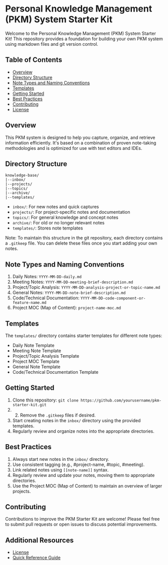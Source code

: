 # Personal Knowledge Management (PKM) System Starter Kit

Welcome to the Personal Knowledge Management (PKM) System Starter Kit! This repository provides a foundation for building your own PKM system using markdown files and git version control.

## Table of Contents
- [Overview](#overview)
- [Directory Structure](#directory-structure)
- [Note Types and Naming Conventions](#note-types-and-naming-conventions)
- [Templates](#templates)
- [Getting Started](#getting-started)
- [Best Practices](#best-practices)
- [Contributing](#contributing)
- [License](#license)

## Overview

This PKM system is designed to help you capture, organize, and retrieve information efficiently. It's based on a combination of proven note-taking methodologies and is optimized for use with text editors and IDEs.

## Directory Structure

```
knowledge-base/
|--inbox/
|--projects/
|--topics/
|--archive/
|--templates/
```

- `inbox/`: For new notes and quick captures
- `projects/`: For project-specific notes and documentation
- `topics/`: For general knowledge and concept notes
- `archive/`: For old or no longer relevant notes
- `templates/`: Stores note templates

Note: To maintain this structure in the git repository, each directory contains a `.gitkeep` file. You can delete these files once you start adding your own notes.

## Note Types and Naming Conventions

1. Daily Notes: `YYYY-MM-DD-daily.md`
2. Meeting Notes: `YYYY-MM-DD-meeting-brief-description.md`
3. Project/Topic Analysis: `YYYY-MM-DD-analysis-project-or-topic-name.md`
4. General Notes: `YYYY-MM-DD-note-brief-description.md`
5. Code/Technical Documentation: `YYYY-MM-DD-code-component-or-feature-name.md`
6. Project MOC (Map of Content): `project-name-moc.md`

## Templates

The `templates/` directory contains starter templates for different note types:

- Daily Note Template
- Meeting Note Template
- Project/Topic Analysis Template
- Project MOC Template
- General Note Template
- Code/Technical Documentation Template

## Getting Started

1. Clone this repository: `git clone https://github.com/yourusername/pkm-starter-kit.git`
2. 2. Remove the `.gitkeep` files if desired.
3. Start creating notes in the `inbox/` directory using the provided templates.
4. Regularly review and organize notes into the appropriate directories.

## Best Practices

1. Always start new notes in the `inbox/` directory.
2. Use consistent tagging (e.g., #project-name, #topic, #meeting).
3. Link related notes using `[[note-name]]` syntax.
4. Regularly review and update your notes, moving them to appropriate directories.
5. Use the Project MOC (Map of Content) to maintain an overview of larger projects.

## Contributing

Contributions to improve the PKM Starter Kit are welcome! Please feel free to submit pull requests or open issues to discuss potential improvements.

## Additional Resources
- [License](LICENSE.md)
- [Quick Reference Guide](QUICK-REFERENCE.md)